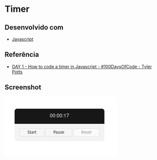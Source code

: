 # Timer

## Desenvolvido com

- [Javascript](javascript)

## Referência

- [DAY 1 - How to code a timer in Javascript - #100DaysOfCode - Tyler Potts](https://www.youtube.com/watch?v=Kfr0XwW4g-o)

## Screenshot

![screenshot](.github/screenshot.png)

[javascript]: https://developer.mozilla.org/en-US/docs/Web/JavaScript
